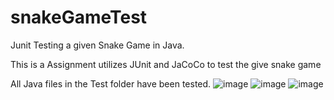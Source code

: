 # snakeGameTest
Junit Testing a given Snake Game in Java. 

This is a Assignment utilizes JUnit and JaCoCo to test the give snake game

All Java files in the Test folder have been tested.
![image](https://user-images.githubusercontent.com/90128336/136646322-a233da68-25cf-4e71-be26-283a2a39ed22.png)
![image](https://user-images.githubusercontent.com/90128336/136646348-ac4f4832-18bf-4262-87e5-522351b47b78.png)
![image](https://user-images.githubusercontent.com/90128336/136638641-8f01ddac-bfc6-4f43-aa64-4e99de386ac8.png)
